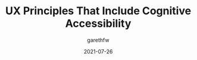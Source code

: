 ---
author: garethfw
date: 2021-07-26
tags:
  - accessibility
  - user-experience
target_url: https://www.ab11y.com/articles/ux-principles-that-include-cognitive-accessibility/
title: UX Principles That Include Cognitive Accessibility
---